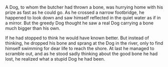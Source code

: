 A Dog, to whom the butcher had thrown a bone, was hurrying home
with his prize as fast as he could go. As he crossed a narrow
footbridge, he happened to look down and saw himself reflected in
the quiet water as if in a mirror. But the greedy Dog thought he
saw a real Dog carrying a bone much bigger than his own.

If he had stopped to think he would have known better. But
instead of thinking, he dropped his bone and sprang at the Dog in
the river, only to find himself swimming for dear life to reach
the shore. At last he managed to scramble out, and as he stood
sadly thinking about the good bone he had lost, he realized what
a stupid Dog he had been.
